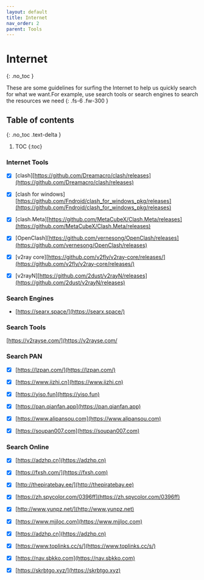 ```yaml
---
layout: default
title: Internet
nav_order: 2
parent: Tools
---
```


# Internet
{: .no_toc }

These are some guidelines for surfing the Internet to help us quickly search for what we want.For example, use search tools or search engines to search the resources we need
{: .fs-6 .fw-300 }


## Table of contents
{: .no_toc .text-delta }

1. TOC
{:toc}

### Internet Tools

- [x] [clash][https://github.com/Dreamacro/clash/releases](https://github.com/Dreamacro/clash/releases)

- [x] [clash for windows][https://github.com/Fndroid/clash_for_windows_pkg/releases](https://github.com/Fndroid/clash_for_windows_pkg/releases)

- [x] [clash.Meta][https://github.com/MetaCubeX/Clash.Meta/releases](https://github.com/MetaCubeX/Clash.Meta/releases)

- [x] [OpenClash][https://github.com/vernesong/OpenClash/releases](https://github.com/vernesong/OpenClash/releases)

- [x] [v2ray core][https://github.com/v2fly/v2ray-core/releases/](https://github.com/v2fly/v2ray-core/releases/)

- [x] [v2rayN][https://github.com/2dust/v2rayN/releases](https://github.com/2dust/v2rayN/releases)




### Search Engines

 - [https://searx.space/](https://searx.space/)




### Search Tools

[https://v2rayse.com/](https://v2rayse.com/



### Search PAN

- [x] [https://lzpan.com/](https://lzpan.com/)
- [x] [https://www.iizhi.cn](https://www.iizhi.cn)
- [x] [https://yiso.fun](https://yiso.fun)
- [x] [https://pan.qianfan.app](https://pan.qianfan.app)
- [x] [https://www.alipansou.com](https://www.alipansou.com)
- [x] [https://soupan007.com](https://soupan007.com)

 

### Search Online

 - [x] [https://adzhp.cn](https://adzhp.cn)  
 - [x] [https://fxsh.com/](https://fxsh.com) 
 - [x] [http://thepiratebay.ee/](http://thepiratebay.ee) 
 - [x] [https://zh.spycolor.com/0396ff](https://zh.spycolor.com/0396ff) 
 - [x] [http://www.yunpz.net/](http://www.yunpz.net) 
 - [x] [https://www.mjjloc.com](https://www.mjjloc.com) 
 - [x] [https://adzhp.cn](https://adzhp.cn) 
 - [x] [https://www.toplinks.cc/s/](https://www.toplinks.cc/s/)
 - [x] [https://nav.sbkko.com](https://nav.sbkko.com)
 - [x] [https://skrbtgo.xyz/](https://skrbtgo.xyz)

 